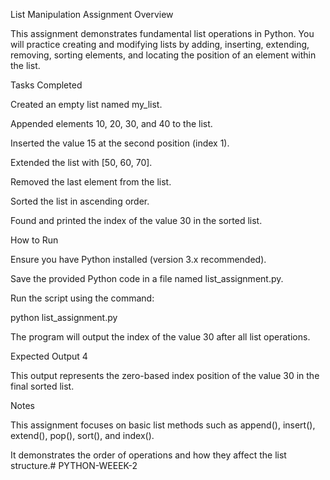 List Manipulation Assignment
Overview

This assignment demonstrates fundamental list operations in Python. You will practice creating and modifying lists by adding, inserting, extending, removing, sorting elements, and locating the position of an element within the list.

Tasks Completed

Created an empty list named my_list.

Appended elements 10, 20, 30, and 40 to the list.

Inserted the value 15 at the second position (index 1).

Extended the list with [50, 60, 70].

Removed the last element from the list.

Sorted the list in ascending order.

Found and printed the index of the value 30 in the sorted list.

How to Run

Ensure you have Python installed (version 3.x recommended).

Save the provided Python code in a file named list_assignment.py.

Run the script using the command:

python list_assignment.py


The program will output the index of the value 30 after all list operations.

Expected Output
4


This output represents the zero-based index position of the value 30 in the final sorted list.

Notes

This assignment focuses on basic list methods such as append(), insert(), extend(), pop(), sort(), and index().

It demonstrates the order of operations and how they affect the list structure.# PYTHON-WEEEK-2
